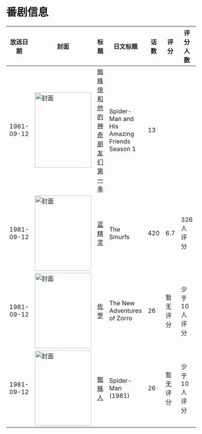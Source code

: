 # 番剧信息

|放送日期|封面|标题|日文标题|话数|评分|评分人数|
|---|---|---|---|---|---|---|
|1981-09-12|<img src="//lain.bgm.tv/pic/cover/c/53/0a/349067_FiZea.jpg" alt="封面" style="width:150px;height:200px;object-fit:cover;">|[蜘蛛侠和他的神奇朋友们 第一季](https://bangumi.tv/subject/349067)|Spider-Man and His Amazing Friends Season 1|13|||
|1981-09-12|<img src="//lain.bgm.tv/pic/cover/c/2d/10/14519_kriKh.jpg" alt="封面" style="width:150px;height:200px;object-fit:cover;">|[蓝精灵](https://bangumi.tv/subject/14519)|The Smurfs|420|6.7|326人评分|
|1981-09-12|<img src="//lain.bgm.tv/pic/cover/c/eb/d7/242314_Ec0mV.jpg" alt="封面" style="width:150px;height:200px;object-fit:cover;">|[佐罗](https://bangumi.tv/subject/242314)|The New Adventures of Zorro|26|暂无评分|少于10人评分|
|1981-09-12|<img src="//lain.bgm.tv/pic/cover/c/dc/fe/130130_172x7.jpg" alt="封面" style="width:150px;height:200px;object-fit:cover;">|[蜘蛛人](https://bangumi.tv/subject/130130)|Spider-Man (1981)|26|暂无评分|少于10人评分|
